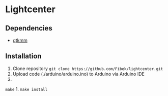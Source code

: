 # Lightcenter

## Dependencies
* [gtkmm](https://www.gtkmm.org/en/)

## Installation
1. Clone repository
`git clone https://github.com/Fibek/lightcenter.git`
1. Upload code (./arduino/arduino.ino) to Arduino via Arduino IDE
1. 
`make`
1.
`make install`
